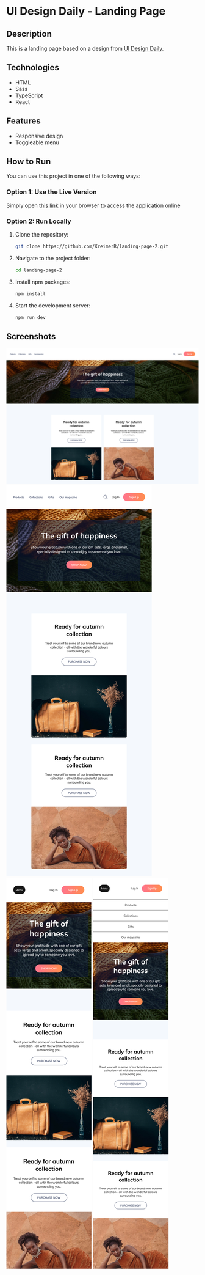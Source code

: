 # UI Design Daily - Landing Page

## Description
This is a landing page based on a design from [UI Design Daily](https://www.uidesigndaily.com/posts/figma-webshop-landing-page-website-day-1243).

## Technologies
- HTML
- Sass
- TypeScript
- React

## Features
- Responsive design
- Toggleable menu

## How to Run
You can use this project in one of the following ways:

### Option 1: Use the Live Version
Simply open [this link](https://landing-page-2-gules-ten.vercel.app/) in your browser to access the application online

### Option 2: Run Locally
1. Clone the repository:
   ```bash
   git clone https://github.com/KreimerR/landing-page-2.git
   ```

2. Navigate to the project folder:
   ```bash
   cd landing-page-2
   ```

3. Install npm packages:
   ```bash
   npm install
   ```

4. Start the development server:
   ```bash
   npm run dev
   ```

## Screenshots
<img src="./src/assets/screenshots/1.png" alt="1">
<img src="./src/assets/screenshots/2.png" alt="2">
<img src="./src/assets/screenshots/3.png" alt="3">
<img src="./src/assets/screenshots/4.png" alt="4">
